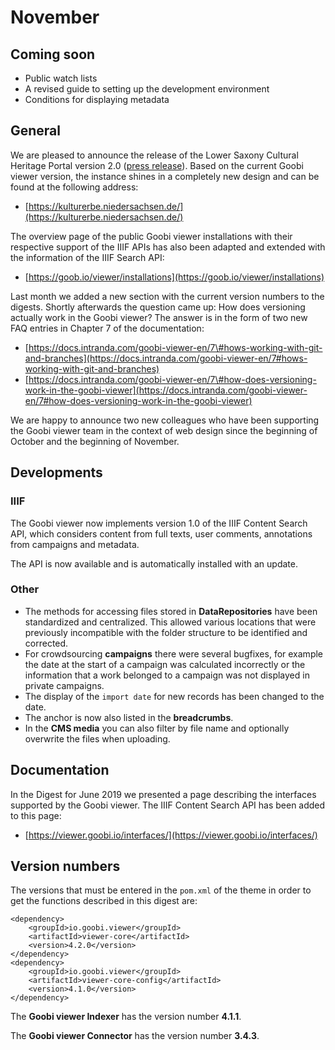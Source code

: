 # November

## Coming soon 

* Public watch lists 
* A revised guide to setting up the development environment 
* Conditions for displaying metadata

## General 

We are pleased to announce the release of the Lower Saxony Cultural Heritage Portal version 2.0 \([press release](https://www.mwk.niedersachsen.de/startseite/aktuelles/presseinformationen/kulturerbe-niedersachsen-de-2-0-181282.html9)\). Based on the current Goobi viewer version, the instance shines in a completely new design and can be found at the following address:

* [https://kulturerbe.niedersachsen.de/](https://kulturerbe.niedersachsen.de/)

The overview page of the public Goobi viewer installations with their respective support of the IIIF APIs has also been adapted and extended with the information of the IIIF Search API: 

* [https://goob.io/viewer/installations](https://goob.io/viewer/installations)

Last month we added a new section with the current version numbers to the digests. Shortly afterwards the question came up: How does versioning actually work in the Goobi viewer? The answer is in the form of two new FAQ entries in Chapter 7 of the documentation: 

* [https://docs.intranda.com/goobi-viewer-en/7\#hows-working-with-git-and-branches](https://docs.intranda.com/goobi-viewer-en/7#hows-working-with-git-and-branches)
* [https://docs.intranda.com/goobi-viewer-en/7\#how-does-versioning-work-in-the-goobi-viewer](https://docs.intranda.com/goobi-viewer-en/7#how-does-versioning-work-in-the-goobi-viewer)

We are happy to announce two new colleagues who have been supporting the Goobi viewer team in the context of web design since the beginning of October and the beginning of November. 

## Developments 

### IIIF

The Goobi viewer now implements version 1.0 of the IIIF Content Search API, which considers content from full texts, user comments, annotations from campaigns and metadata. 

The API is now available and is automatically installed with an update. 

### Other 

* The methods for accessing files stored in **DataRepositories** have been standardized and centralized. This allowed various locations that were previously incompatible with the folder structure to be identified and corrected. 
* For crowdsourcing **campaigns** there were several bugfixes, for example the date at the start of a campaign was calculated incorrectly or the information that a work belonged to a campaign was not displayed in private campaigns. 
* The display of the `import date` for new records has been changed to the date. 
* The anchor is now also listed in the **breadcrumbs**. 
* In the **CMS media** you can also filter by file name and optionally overwrite the files when uploading. 

## Documentation 

In the Digest for June 2019 we presented a page describing the interfaces supported by the Goobi viewer. The IIIF Content Search API has been added to this page:

* [https://viewer.goobi.io/interfaces/](https://viewer.goobi.io/interfaces/) 

## Version numbers 

The versions that must be entered in the `pom.xml` of the theme in order to get the functions described in this digest are:

```markup
<dependency>
    <groupId>io.goobi.viewer</groupId>
    <artifactId>viewer-core</artifactId>
    <version>4.2.0</version>
</dependency>
<dependency>
    <groupId>io.goobi.viewer</groupId>
    <artifactId>viewer-core-config</artifactId>
    <version>4.1.0</version>
</dependency>
```

The **Goobi viewer Indexer** has the version number **4.1.1**. 

The **Goobi viewer Connector** has the version number **3.4.3**.

